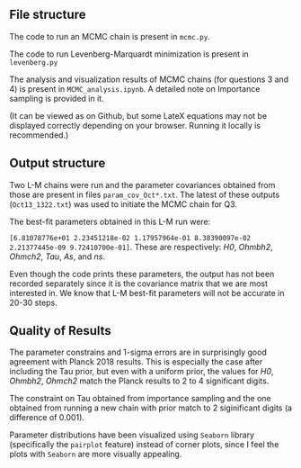 ## File structure

The code to run an MCMC chain is present in `mcmc.py`.

The code to run Levenberg-Marquardt minimization is present in `levenberg.py`

The analysis and visualization results of MCMC chains (for questions 3 and 4) is present in `MCMC_analysis.ipynb`. A detailed note on Importance sampling is provided in it.

(It can be viewed as on Github, but some LateX equations may not be displayed correctly depending on your browser. Running it locally is recommended.)

## Output structure

Two L-M chains were run and the parameter covariances obtained from those are present in files `param_cov_Oct*.txt`. The latest of these outputs (`Oct13_1322.txt`) was used to initiate the MCMC chain for Q3.

The best-fit parameters obtained in this L-M run were: 

`[6.81078776e+01 2.23451218e-02 1.17957964e-01 8.38390097e-02 2.21377445e-09 9.72410700e-01]`. These are respectively: _H0_, _Ohmbh2_, _Ohmch2_, _Tau_, _As_, and _ns_.

Even though the code prints these parameters, the output has not been recorded separately since it is the covariance matrix that we are most interested in. We know that L-M best-fit parameters will not be accurate in 20-30 steps.

## Quality of Results

The parameter constrains and 1-sigma errors are in surprisingly good agreement with Planck 2018 results. This is especially the case after including the Tau prior, but even with a uniform prior, the values for _H0_, _Ohmbh2_, _Ohmch2_ match the Planck results to 2 to 4 significant digits.

The constraint on Tau obtained from importance sampling and the one obtained from running a new chain with prior match to 2 siginificant digits (a difference of 0.001).

Parameter distributions have been visualized using `Seaborn` library (specifically the `pairplot` feature) instead of corner plots, since I feel the plots with `Seaborn` are more visually appealing.

